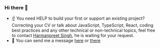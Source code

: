 ### Hi there 👋
- :point_up: You need HELP to build your first or support an existing project? Correcting your CV or talk about JavaScript, TypeScript, React, coding best practices and any other technical or non-technical topics, feel free to contact [Harmanpreet Singh](https://github.com/harman052), he is waiting for your request.
- 💬 You can send me a message [here](https://bit.ly/3043HuX) or [there](https://discord.gg/jWyDVX3e4w)
